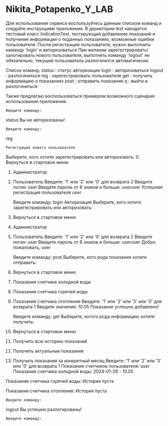 # Nikita_Potapenko_Y_LAB

Для использования сервиса воспользуйтесь данным списком команд и следуйте инструкциям приложения.
В дериктории test находится тестовый класс IndicationTest, тестирующий добавление показаний и получение информации о поданных показаниях, возможные ошибки пользователя.
После регистрации пользователя, нужно выполнить каманду 'login' и авторизоваться
При желании зарегестрировать/залогировать нового пользователя, выполнять команду 'logout' не обязательно, текущий пользователь разлогинится автоматически.


Список команд:
  status : статус авторизации
  login  : авторизоваться
  logout : разлогиниться
  reg    : зарегестрировать пользователя
  get    : получить информацию о показаниях
  post   : отправить показания
  q      : выйти и разлогиниться
  
  Также предлагаю воспользоваться примером возможного сценария использования приложения.

	Введите команду: 
 status
Вы не авторизованы!

	Введите команду: 
 reg

	Регистрация нового пользователя
Выберите, кого хотите зарегестрировать или авторизовать:
0. Вернуться в стартовое меню
1. Администратор
2. Пользователь
Введите: '1' или '2' или '0' для возврата
  2
Введите логин:
user
Введите пароль от 8 знаков и больше:
useruser
Успешная регистрация пользователя user

	Введите команду: login
	Авторизация
Выберите, кого хотите зарегестрировать или авторизовать:
0. Вернуться в стартовое меню
1. Администратор
2. Пользователь
Введите: '1' или '2' или '0' для возврата
  2
Введите логин:
user
Введите пароль от 8 знаков и больше:
useruser
Добро пожаловать, user

	Введите команду:
post
Выберите, кого рода показания хотите отправить:
0. Вернуться в стартовое меню
1. Показания счетчика холодной воды
2. Показания счетчика горячей воды
3. Показания счетчика отопления
Введите: '1' или '2' или '3' или '0' для возврата
  1
Введите значение:
10.05
Показание успешно добавлено!

	Введите команду:
get
Выберите, когого рода информацию хотите получить:
0. Вернуться в стартовое меню
1. Получить всю историю показаний
2. Получить актуальные показания
3. Получить показания за конкретный месяц
Введите: '1' или '2' или '3' или '0' для возврата
  1
	Показания счетчиков пользователя: user
Показания счетчика холодной воды: 
	2024-01-26 - 10.05


Показания счетчика горячей воды: 
История пуста

Показания счетчика отопления: 
История пуста


	Введите команду:
logout
Вы успешно разлогированы!

	Введите команду:
